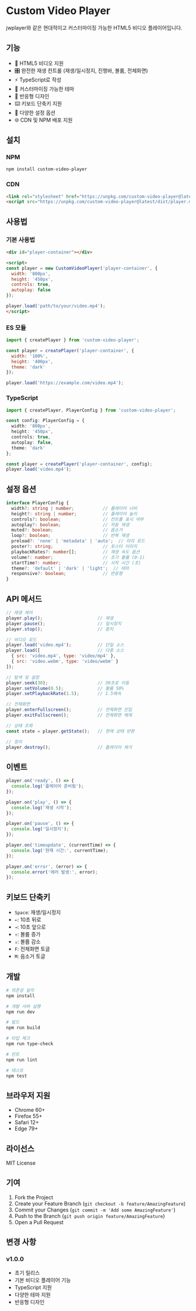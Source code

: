 # Custom Video Player

jwplayer와 같은 현대적이고 커스터마이징 가능한 HTML5 비디오 플레이어입니다.

## 기능

- 🎥 HTML5 비디오 지원
- 🎛️ 완전한 재생 컨트롤 (재생/일시정지, 진행바, 볼륨, 전체화면)
- ⚡ TypeScript로 작성
- 🎨 커스터마이징 가능한 테마
- 📱 반응형 디자인
- ⌨️ 키보드 단축키 지원
- 🔧 다양한 설정 옵션
- 🌐 CDN 및 NPM 배포 지원

## 설치

### NPM
```bash
npm install custom-video-player
```

### CDN
```html
<link rel="stylesheet" href="https://unpkg.com/custom-video-player@latest/dist/player.css">
<script src="https://unpkg.com/custom-video-player@latest/dist/player.min.js"></script>
```

## 사용법

### 기본 사용법

```html
<div id="player-container"></div>

<script>
const player = new CustomVideoPlayer('player-container', {
  width: '800px',
  height: '450px',
  controls: true,
  autoplay: false
});

player.load('path/to/your/video.mp4');
</script>
```

### ES 모듈

```javascript
import { createPlayer } from 'custom-video-player';

const player = createPlayer('player-container', {
  width: '100%',
  height: '400px',
  theme: 'dark'
});

player.load('https://example.com/video.mp4');
```

### TypeScript

```typescript
import { createPlayer, PlayerConfig } from 'custom-video-player';

const config: PlayerConfig = {
  width: '800px',
  height: '450px',
  controls: true,
  autoplay: false,
  theme: 'dark'
};

const player = createPlayer('player-container', config);
player.load('video.mp4');
```

## 설정 옵션

```typescript
interface PlayerConfig {
  width?: string | number;           // 플레이어 너비
  height?: string | number;          // 플레이어 높이
  controls?: boolean;                // 컨트롤 표시 여부
  autoplay?: boolean;                // 자동 재생
  muted?: boolean;                   // 음소거
  loop?: boolean;                    // 반복 재생
  preload?: 'none' | 'metadata' | 'auto';  // 미리 로드
  poster?: string;                   // 포스터 이미지
  playbackRates?: number[];          // 재생 속도 옵션
  volume?: number;                   // 초기 볼륨 (0-1)
  startTime?: number;                // 시작 시간 (초)
  theme?: 'default' | 'dark' | 'light';  // 테마
  responsive?: boolean;              // 반응형
}
```

## API 메서드

```javascript
// 재생 제어
player.play();                     // 재생
player.pause();                    // 일시정지
player.stop();                     // 중지

// 비디오 로드
player.load('video.mp4');          // 단일 소스
player.load([                      // 다중 소스
  { src: 'video.mp4', type: 'video/mp4' },
  { src: 'video.webm', type: 'video/webm' }
]);

// 탐색 및 설정
player.seek(30);                   // 30초로 이동
player.setVolume(0.5);             // 볼륨 50%
player.setPlaybackRate(1.5);       // 1.5배속

// 전체화면
player.enterFullscreen();          // 전체화면 진입
player.exitFullscreen();           // 전체화면 해제

// 상태 조회
const state = player.getState();   // 현재 상태 반환

// 정리
player.destroy();                  // 플레이어 제거
```

## 이벤트

```javascript
player.on('ready', () => {
  console.log('플레이어 준비됨');
});

player.on('play', () => {
  console.log('재생 시작');
});

player.on('pause', () => {
  console.log('일시정지');
});

player.on('timeupdate', (currentTime) => {
  console.log('현재 시간:', currentTime);
});

player.on('error', (error) => {
  console.error('에러 발생:', error);
});
```

## 키보드 단축키

- `Space`: 재생/일시정지
- `←`: 10초 뒤로
- `→`: 10초 앞으로
- `↑`: 볼륨 증가
- `↓`: 볼륨 감소
- `F`: 전체화면 토글
- `M`: 음소거 토글

## 개발

```bash
# 의존성 설치
npm install

# 개발 서버 실행
npm run dev

# 빌드
npm run build

# 타입 체크
npm run type-check

# 린트
npm run lint

# 테스트
npm test
```

## 브라우저 지원

- Chrome 60+
- Firefox 55+
- Safari 12+
- Edge 79+

## 라이선스

MIT License

## 기여

1. Fork the Project
2. Create your Feature Branch (`git checkout -b feature/AmazingFeature`)
3. Commit your Changes (`git commit -m 'Add some AmazingFeature'`)
4. Push to the Branch (`git push origin feature/AmazingFeature`)
5. Open a Pull Request

## 변경 사항

### v1.0.0
- 초기 릴리스
- 기본 비디오 플레이어 기능
- TypeScript 지원
- 다양한 테마 지원
- 반응형 디자인